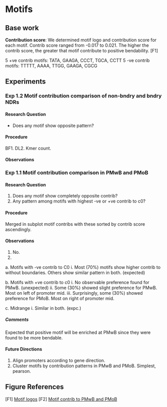 # Motifs 

## Base work
**Contribution score**: We determined motif logo and contribution score for each motif. Contrib score ranged from -0.017 to 0.021. The higher the contrib score, the greater that motif contribute to positive bendability. [F1]

5 +ve contrib motifs: TATA, GAAGA, CCCT, TGCA, CCTT
5 -ve contrib motifs: TTTTT, AAAA, TTGG, GAAGA, CGCG

## Experiments 

### Exp 1.2 Motif contribution comparison of non-bndry and bndry NDRs

#### Research Question 
- Does any motif show opposite pattern? 

#### Procedure 
BF1. DL2. Kmer count. 

#### Observations 
### Exp 1.1 Motif contribution comparison in PMwB and PMoB

#### Research Question
1. Does any motif show completely opposite contrib?
2. Any pattern among motifs with highest -ve or +ve contrib to c0?

#### Procedure 
Merged in subplot motif contribs with these sorted by contrib score ascendingly.

#### Observations 
1. No. 
2. 
  a. Motifs with -ve contrib to C0
    i. Most (70%) motifs show higher contrib to without boundaries. Others show similar pattern in both. (expected)
  
  b. Motifs with +ve contrib to c0 
    i. No observable preference found for PMwB. (unexpected)
    ii. Some (30%) showed slight preference for PMwB. Most on left of promoter mid. 
    iii. Surprisingly, some (30%) showed preference for PMoB. Most on right of promoter mid. 
  
  c. Midrange
    i. Similar in both. (expc.)

##### Comments
Expected that positive motif will be enriched at PMwB since they were found to be more bendable. 

#### Future Directions 
1. Align promoters according to gene direction.
2. Cluster motifs by contribution patterns in PMwB and PMoB. Simplest, pearson.




## Figure References 
[F1] [Motif logos](../figures/motifs/motif_logos_sorted_contrib_with_motif_no.png)
[F2] [Motif contrib to PMwB and PMoB](../figures/promoters/distribution_around_promoters/both_sorted_motif/motif_179_188.png)